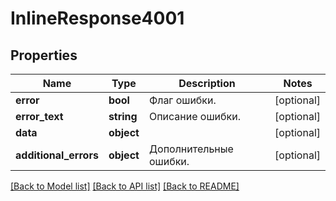 # InlineResponse4001

## Properties
Name | Type | Description | Notes
------------ | ------------- | ------------- | -------------
**error** | **bool** | Флаг ошибки. | [optional] 
**error_text** | **string** | Описание ошибки. | [optional] 
**data** | **object** |  | [optional] 
**additional_errors** | **object** | Дополнительные ошибки. | [optional] 

[[Back to Model list]](../../README.md#documentation-for-models) [[Back to API list]](../../README.md#documentation-for-api-endpoints) [[Back to README]](../../README.md)

